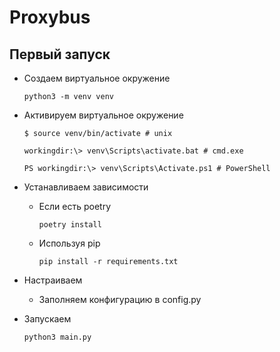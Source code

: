 # Proxybus

## Первый запуск

* Создаем виртуальное окружение
    ```shell
    python3 -m venv venv
    ```
  
* Активируем виртуальное окружение
    ```shell
    $ source venv/bin/activate # unix
    
    workingdir:\> venv\Scripts\activate.bat # cmd.exe
    
    PS workingdir:\> venv\Scripts\Activate.ps1 # PowerShell
    ```
  
* Устанавливаем зависимости
  * Если есть poetry
    ```shell
    poetry install
    ```
  * Используя pip
    ```shell
    pip install -r requirements.txt
    ```
  
* Настраиваем

  * Заполняем конфигурацию в config.py
  

* Запускаем
  ```shell
  python3 main.py
  ```
